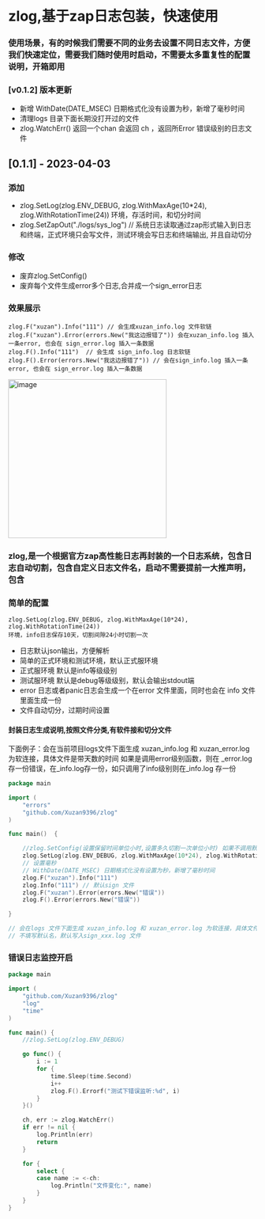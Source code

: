 # zlog,基于zap日志包装，快速使用
### 使用场景，有的时候我们需要不同的业务去设置不同日志文件，方便我们快速定位，需要我们随时使用时启动，不需要太多重复性的配置说明，开箱即用

### [v0.1.2] 版本更新
- 新增 WithDate(DATE_MSEC) 日期格式化没有设置为秒，新增了毫秒时间
- 清理logs 目录下面长期没打开过的文件
- zlog.WatchErr() 返回一个chan 会返回 ch ，返回所Error 错误级别的日志文件

## [0.1.1] - 2023-04-03
### 添加
- zlog.SetLog(zlog.ENV_DEBUG, zlog.WithMaxAge(10*24), zlog.WithRotationTime(24))  环境，存活时间，和切分时间
- zlog.SetZapOut("./logs/sys_log") // 系统日志读取通过zap形式输入到日志和终端，正式环境只会写文件，测试环境会写日志和终端输出, 并且自动切分

### 修改
- 废弃zlog.SetConfig()
- 废弃每个文件生成error多个日志,合并成一个sign_error日志

### 效果展示
```
zlog.F("xuzan").Info("111") // 会生成xuzan_info.log 文件软链
zlog.F("xuzan").Error(errors.New("我这边报错了")) 会在xuzan_info.log 插入一条error, 也会在 sign_error.log 插入一条数据
zlog.F().Info("111")  // 会生成 sign_info.log 日志软链
zlog.F().Error(errors.New("我这边报错了")) // 会在sign_info.log 插入一条error, 也会在 sign_error.log 插入一条数据
```
<img width="321" alt="image" src="https://user-images.githubusercontent.com/24741439/229480596-0b531d38-689f-4867-a48b-2faaeb446d1b.png">


### zlog,是一个根据官方zap高性能日志再封装的一个日志系统，包含日志自动切割，包含自定义日志文件名，启动不需要提前一大推声明，包含

### 简单的配置
```azure
zlog.SetLog(zlog.ENV_DEBUG, zlog.WithMaxAge(10*24), zlog.WithRotationTime(24))
环境，info日志保存10天，切割间隙24小时切割一次

```
- 日志默认json输出，方便解析
- 简单的正式环境和测试环境，默认正式服环境
- 正式服环境 默认是info等级级别
- 测试服环境 默认是debug等级级别，默认会输出stdout端
- error 日志或者panic日志会生成一个在error 文件里面，同时也会在 info 文件里面生成一份
- 文件自动切分，过期时间设置



#### 封装日志生成说明,按照文件分类,有软件接和切分文件
下面例子：会在当前项目logs文件下面生成 xuzan_info.log 和 xuzan_error.log 为软连接，具体文件是带天数的时间  如果是调用error级别函数，则在 _error.log 存一份错误，在_info.log存一份，如只调用了info级别则在_info.log 存一份



```go
package main

import (
	"errors"
	"github.com/Xuzan9396/zlog"
)

func main()  {

	//zlog.SetConfig(设置保留时间单位小时,设置多久切割一次单位小时) 如果不调用默认 10天 24小时切割一次
	zlog.SetLog(zlog.ENV_DEBUG, zlog.WithMaxAge(10*24), zlog.WithRotationTime(24))
	// 设置毫秒
	// WithDate(DATE_MSEC) 日期格式化没有设置为秒，新增了毫秒时间
	zlog.F("xuzan").Info("111")
	zlog.Info("111") // 默认sign 文件
	zlog.F("xuzan").Error(errors.New("错误"))
	zlog.F().Error(errors.New("错误"))

}

// 会在logs 文件下面生成 xuzan_info.log 和 xuzan_error.log 为软连接，具体文件是带天数的时间  如果是调用error级别函数，则在 _error.log 存一份错误，在_info.log存一份
// 不填写默认名，默认写入sign_xxx.log 文件

```


### 错误日志监控开启
```go
package main

import (
	"github.com/Xuzan9396/zlog"
	"log"
	"time"
)

func main() {
	//zlog.SetLog(zlog.ENV_DEBUG)

	go func() {
		i := 1
		for {
			time.Sleep(time.Second)
			i++
			zlog.F().Errorf("测试下错误监听:%d", i)
		}
	}()

	ch, err := zlog.WatchErr()
	if err != nil {
		log.Println(err)
		return
	}

	for {
		select {
		case name := <-ch:
			log.Println("文件变化:", name)
		}
	}
}
```
